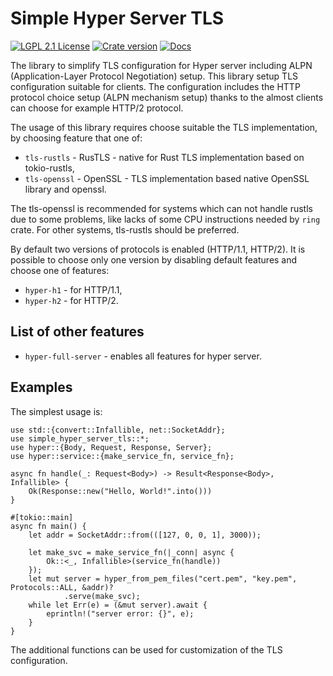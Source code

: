 # Simple Hyper Server TLS

[![LGPL 2.1 License](https://img.shields.io/badge/License-LGPL--2.1-brightgreen)](https://www.gnu.org/licenses/old-licenses/lgpl-2.1.html)
[![Crate version](https://img.shields.io/crates/v/simple-hyper-server-tls)](https://crates.io/crates/simple-hyper-server-tls)
[![Docs](https://docs.rs/simple-hyper-server-tls/badge.svg)](https://docs.rs/simple-hyper-server-tls)

The library to simplify TLS configuration for Hyper server including ALPN
(Application-Layer Protocol Negotiation) setup.
This library setup TLS configuration suitable for clients.
The configuration includes the HTTP protocol choice setup (ALPN mechanism setup)
thanks to the almost clients can choose for example HTTP/2 protocol.

The usage of this library requires choose suitable the TLS implementation, by choosing
feature that one of:
* `tls-rustls` - RusTLS - native for Rust TLS implementation based on tokio-rustls,
* `tls-openssl` - OpenSSL - TLS implementation based native OpenSSL library and openssl.

The tls-openssl is recommended for systems which can not handle rustls due to some problems,
like lacks of some CPU instructions needed by `ring` crate. For other systems,
tls-rustls should be preferred.

By default two versions of protocols is enabled (HTTP/1.1, HTTP/2). It is possible
to choose only one version by disabling default features and choose one of features:
* `hyper-h1` - for HTTP/1.1,
* `hyper-h2` - for HTTP/2.

## List of other features
* `hyper-full-server` - enables all features for hyper server.

## Examples
The simplest usage is:

```no_run
use std::{convert::Infallible, net::SocketAddr};
use simple_hyper_server_tls::*;
use hyper::{Body, Request, Response, Server};
use hyper::service::{make_service_fn, service_fn};

async fn handle(_: Request<Body>) -> Result<Response<Body>, Infallible> {
    Ok(Response::new("Hello, World!".into()))
}

#[tokio::main]
async fn main() {
    let addr = SocketAddr::from(([127, 0, 0, 1], 3000));

    let make_svc = make_service_fn(|_conn| async {
        Ok::<_, Infallible>(service_fn(handle))
    });
    let mut server = hyper_from_pem_files("cert.pem", "key.pem", Protocols::ALL, &addr)?
            .serve(make_svc);
    while let Err(e) = (&mut server).await {
        eprintln!("server error: {}", e);
    }
}
```

The additional functions can be used for customization of the TLS configuration.
